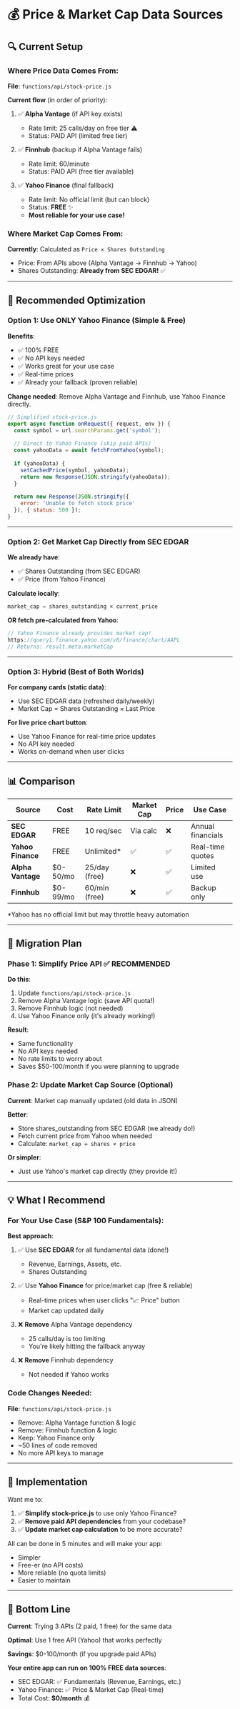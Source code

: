 # 💰 Price & Market Cap Data Sources

## 🔍 Current Setup

### Where Price Data Comes From:

**File**: `functions/api/stock-price.js`

**Current flow** (in order of priority):
1. ✅ **Alpha Vantage** (if API key exists)
   - Rate limit: 25 calls/day on free tier ⚠️
   - Status: PAID API (limited free tier)
   
2. ✅ **Finnhub** (backup if Alpha Vantage fails)
   - Rate limit: 60/minute
   - Status: PAID API (free tier available)
   
3. ✅ **Yahoo Finance** (final fallback)
   - Rate limit: No official limit (but can block)
   - Status: **FREE** ✨
   - **Most reliable for your use case!**

### Where Market Cap Comes From:

**Currently**: Calculated as `Price × Shares Outstanding`
- Price: From APIs above (Alpha Vantage → Finnhub → Yahoo)
- Shares Outstanding: **Already from SEC EDGAR!** ✅

---

## 🎯 Recommended Optimization

### Option 1: Use ONLY Yahoo Finance (Simple & Free)

**Benefits**:
- ✅ 100% FREE
- ✅ No API keys needed
- ✅ Works great for your use case
- ✅ Real-time prices
- ✅ Already your fallback (proven reliable)

**Change needed**:
Remove Alpha Vantage and Finnhub, use Yahoo Finance directly.

```javascript
// Simplified stock-price.js
export async function onRequest({ request, env }) {
  const symbol = url.searchParams.get('symbol');
  
  // Direct to Yahoo Finance (skip paid APIs)
  const yahooData = await fetchFromYahoo(symbol);
  
  if (yahooData) {
    setCachedPrice(symbol, yahooData);
    return new Response(JSON.stringify(yahooData));
  }
  
  return new Response(JSON.stringify({ 
    error: 'Unable to fetch stock price' 
  }), { status: 500 });
}
```

---

### Option 2: Get Market Cap Directly from SEC EDGAR

**We already have**:
- ✅ Shares Outstanding (from SEC EDGAR)
- ✅ Price (from Yahoo Finance)

**Calculate locally**:
```javascript
market_cap = shares_outstanding × current_price
```

**OR fetch pre-calculated from Yahoo**:
```javascript
// Yahoo Finance already provides market cap!
https://query1.finance.yahoo.com/v8/finance/chart/AAPL
// Returns: result.meta.marketCap
```

---

### Option 3: Hybrid (Best of Both Worlds)

**For company cards (static data)**:
- Use SEC EDGAR data (refreshed daily/weekly)
- Market Cap = Shares Outstanding × Last Price

**For live price chart button**:
- Use Yahoo Finance for real-time price updates
- No API key needed
- Works on-demand when user clicks

---

## 📊 Comparison

| Source | Cost | Rate Limit | Market Cap | Price | Use Case |
|--------|------|------------|------------|-------|----------|
| **SEC EDGAR** | FREE | 10 req/sec | Via calc | ❌ | Annual financials |
| **Yahoo Finance** | FREE | Unlimited* | ✅ | ✅ | Real-time quotes |
| **Alpha Vantage** | $0-50/mo | 25/day (free) | ❌ | ✅ | Limited use |
| **Finnhub** | $0-99/mo | 60/min (free) | ❌ | ✅ | Backup only |

*Yahoo has no official limit but may throttle heavy automation

---

## 🚀 Migration Plan

### Phase 1: Simplify Price API ✅ **RECOMMENDED**

**Do this**:
1. Update `functions/api/stock-price.js`
2. Remove Alpha Vantage logic (save API quota!)
3. Remove Finnhub logic (not needed)
4. Use Yahoo Finance only (it's already working!)

**Result**: 
- Same functionality
- No API keys needed
- No rate limits to worry about
- Saves $50-100/month if you were planning to upgrade

### Phase 2: Update Market Cap Source (Optional)

**Current**: Market cap manually updated (old data in JSON)

**Better**: 
- Store shares_outstanding from SEC EDGAR (we already do!)  
- Fetch current price from Yahoo when needed
- Calculate: `market_cap = shares × price`

**Or simpler**:
- Just use Yahoo's market cap directly (they provide it!)

---

## 💡 What I Recommend

### For Your Use Case (S&P 100 Fundamentals):

**Best approach**:
1. ✅ Use **SEC EDGAR** for all fundamental data (done!)
   - Revenue, Earnings, Assets, etc.
   - Shares Outstanding
   
2. ✅ Use **Yahoo Finance** for price/market cap (free & reliable)
   - Real-time prices when user clicks "📈 Price" button
   - Market cap updated daily
   
3. ❌ **Remove** Alpha Vantage dependency
   - 25 calls/day is too limiting
   - You're likely hitting the fallback anyway
   
4. ❌ **Remove** Finnhub dependency
   - Not needed if Yahoo works

### Code Changes Needed:

**File**: `functions/api/stock-price.js`
- Remove: Alpha Vantage function & logic
- Remove: Finnhub function & logic
- Keep: Yahoo Finance only
- ~50 lines of code removed
- No more API keys to manage

---

## 📝 Implementation

Want me to:
1. ✅ **Simplify stock-price.js** to use only Yahoo Finance?
2. ✅ **Remove paid API dependencies** from your codebase?
3. ✅ **Update market cap calculation** to be more accurate?

All can be done in 5 minutes and will make your app:
- Simpler
- Free-er (no API costs)
- More reliable (no quota limits)
- Easier to maintain

---

## 🎯 Bottom Line

**Current**: Trying 3 APIs (2 paid, 1 free) for the same data

**Optimal**: Use 1 free API (Yahoo) that works perfectly

**Savings**: $0-100/month (if you upgrade paid APIs)

**Your entire app can run on 100% FREE data sources**:
- SEC EDGAR: ✅ Fundamentals (Revenue, Earnings, etc.)
- Yahoo Finance: ✅ Price & Market Cap (Real-time)
- Total Cost: **$0/month** 💰

